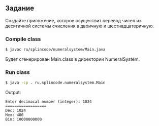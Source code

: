 ## Задание

Создайте приложение, которое осуществит перевод чисел из десятичной системы счисления в двоичную и шестнадцатеричную.

### Compile class

```bash
$ javac ru/splincode/numeralsystem/Main.java
```

Будет сгенерирован Main.class в директории NumeralSystem.

### Run class

```bash
$ java -cp . ru.splincode.numeralsystem.Main
```

Output:

```
Enter decimacal number (integer): 1024
==================
Dec: 1024
Hex: 400
Bin: 10000000000
```